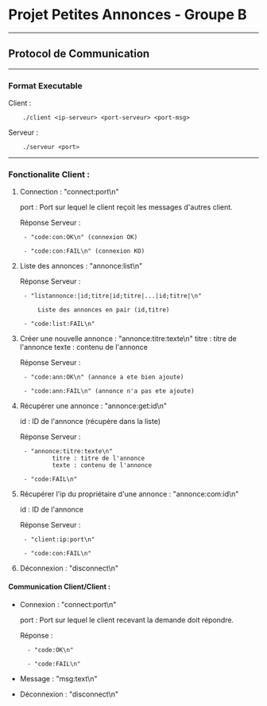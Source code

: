 # Projet Petites Annonces - Groupe B

--------------------------------------------

## Protocol de Communication
--------------------------------------------

### Format Executable

Client :

		./client <ip-serveur> <port-serveur> <port-msg>

Serveur :

		./serveur <port>


--------------------------------------------

### Fonctionalite Client :

1) Connection : "connect:port\n"

	port : Port sur lequel le client reçoit les messages d'autres client.

	Réponse Serveur :

		- "code:con:OK\n" (connexion OK)

		- "code:con:FAIL\n" (connexion KO)


2) Liste des annonces : "annonce:list\n"

	Réponse Serveur :

		- "listannonce:|id;titre|id;titre|...|id;titre|\n"

			Liste des annonces en pair (id,titre)

		- "code:list:FAIL\n"


3) Créer une nouvelle annonce : "annonce:titre:texte\n"
	titre : titre de l'annonce
	texte : contenu de l'annonce

	Réponse Serveur :

		- "code:ann:OK\n" (annonce a ete bien ajoute)

		- "code:ann:FAIL\n" (annonce n'a pas ete ajoute)


4) Récupérer une annonce : "annonce:get:id\n"

	id : ID de l'annonce (récupère dans la liste)

	Réponse Serveur :

		- "annonce:titre:texte\n"
				titre : titre de l'annonce
				texte : contenu de l'annonce

		- "code:FAIL\n"

5) Récupérer l'ip du propriétaire d'une annonce : "annonce:com:id\n"

	id : ID de l'annonce

	Réponse Serveur :

		- "client:ip:port\n"

		- "code:con:FAIL\n"

6) Déconnexion : "disconnect\n"


#### Communication Client/Client :

- Connexion : "connect:port\n"

	port : Port sur lequel le client recevant la demande doit répondre.

	Réponse :

		- "code:OK\n"

		- "code:FAIL\n"

- Message : "msg:text\n"

- Déconnexion : "disconnect\n"
